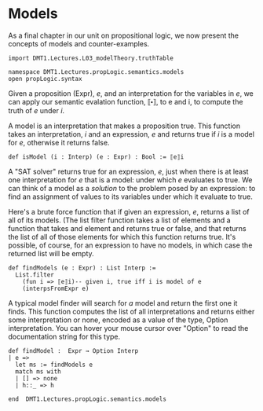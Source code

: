 
# Models



As a final chapter in our unit on propositional logic, we
now present the concepts of models and counter-examples.

<!-- toc -->


```lean
import DMT1.Lectures.L03_modelTheory.truthTable

namespace DMT1.Lectures.propLogic.semantics.models
open propLogic.syntax
```

Given a proposition (Expr), *e*, and an interpretation for
the variables in *e*, we can apply our semantic evalation
function, ⟦⬝⟧, to e and i, to compute the truth of *e* under
*i*.

A model is an interpretation that makes a proposition true.
This function takes an interpretation, *i* and an
expression, *e* and returns true if *i* is a model for
*e*, otherwise it returns false.
```lean
def isModel (i : Interp) (e : Expr) : Bool := ⟦e⟧i
```

A "SAT solver" returns true for an expression, *e*, just
when there is at least one interpretation for *e* that is
a model: under which *e* evaluates to true. We can think of
a model as a *solution* to the problem posed by an expression:
to find an assignment of values to its variables under which
it evaluate to true.

Here's a brute force function that if given an expression,
*e*, returns a list of all of its models. (The list filter
function takes a list of elements and a function that takes
and element and returns true or false, and that returns the
list of all of those elements for which this function returns
true. It's possible, of course, for an expression to have no
models, in which case the returned list will be empty.
```lean
def findModels (e : Expr) : List Interp :=
  List.filter
    (fun i => ⟦e⟧i)-- given i, true iff i is model of e
    (interpsFromExpr e)
```

A typical model finder will search for *a* model and
return the first one it finds. This function computes
the list of all interpretations and returns either some
interpretation or none, encoded as a value of the type,
Option interpretation. You can hover your mouse cursor
over "Option" to read the documentation string for this
type.
```lean
def findModel :  Expr → Option Interp
| e =>
  let ms := findModels e
  match ms with
  | [] => none
  | h::_ => h

end  DMT1.Lectures.propLogic.semantics.models
```
